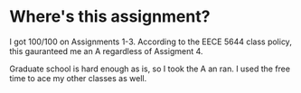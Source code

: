# Where's this assignment?

I got 100/100 on Assignments 1-3. According to the EECE 5644 class policy, this gauranteed me an A regardless of Assigment 4.

Graduate school is hard enough as is, so I took the A an ran. I used the free time to ace my other classes as well.